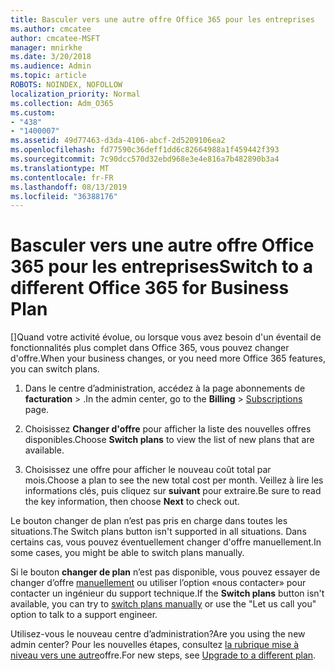 ```yaml
---
title: Basculer vers une autre offre Office 365 pour les entreprises
ms.author: cmcatee
author: cmcatee-MSFT
manager: mnirkhe
ms.date: 3/20/2018
ms.audience: Admin
ms.topic: article
ROBOTS: NOINDEX, NOFOLLOW
localization_priority: Normal
ms.collection: Adm_O365
ms.custom:
- "438"
- "1400007"
ms.assetid: 49d77463-d3da-4106-abcf-2d5209106ea2
ms.openlocfilehash: fd77590c36deff1dd6c82664988a1f459442f393
ms.sourcegitcommit: 7c90dcc570d32ebd968e3e4e816a7b482890b3a4
ms.translationtype: MT
ms.contentlocale: fr-FR
ms.lasthandoff: 08/13/2019
ms.locfileid: "36388176"
---
```

# <a name="switch-to-a-different-office-365-for-business-plan"></a><span data-ttu-id="f47dd-102">Basculer vers une autre offre Office 365 pour les entreprises</span><span class="sxs-lookup"><span data-stu-id="f47dd-102">Switch to a different Office 365 for Business Plan</span></span>

<span data-ttu-id="f47dd-103">[]Quand votre activité évolue, ou lorsque vous avez besoin d'un éventail de fonctionnalités plus complet dans Office 365, vous pouvez changer d'offre.</span><span class="sxs-lookup"><span data-stu-id="f47dd-103">When your business changes, or you need more Office 365 features, you can switch plans.</span></span>
  
1. <span data-ttu-id="f47dd-104">Dans le centre d’administration, accédez à la page abonnements de **facturation** \> [](https://go.microsoft.com/fwlink/p/?linkid=842054) .</span><span class="sxs-lookup"><span data-stu-id="f47dd-104">In the admin center, go to the **Billing** \> [Subscriptions](https://go.microsoft.com/fwlink/p/?linkid=842054) page.</span></span>

2. <span data-ttu-id="f47dd-105">Choisissez **Changer d'offre** pour afficher la liste des nouvelles offres disponibles.</span><span class="sxs-lookup"><span data-stu-id="f47dd-105">Choose **Switch plans** to view the list of new plans that are available.</span></span>

3. <span data-ttu-id="f47dd-106">Choisissez une offre pour afficher le nouveau coût total par mois.</span><span class="sxs-lookup"><span data-stu-id="f47dd-106">Choose a plan to see the new total cost per month.</span></span> <span data-ttu-id="f47dd-107">Veillez à lire les informations clés, puis cliquez sur **suivant** pour extraire.</span><span class="sxs-lookup"><span data-stu-id="f47dd-107">Be sure to read the key information, then choose **Next** to check out.</span></span>

<span data-ttu-id="f47dd-108">Le bouton changer de plan n’est pas pris en charge dans toutes les situations.</span><span class="sxs-lookup"><span data-stu-id="f47dd-108">The Switch plans button isn't supported in all situations.</span></span> <span data-ttu-id="f47dd-109">Dans certains cas, vous pouvez éventuellement changer d'offre manuellement.</span><span class="sxs-lookup"><span data-stu-id="f47dd-109">In some cases, you might be able to switch plans manually.</span></span>
  
<span data-ttu-id="f47dd-110">Si le bouton **changer de plan** n’est pas disponible, vous pouvez essayer de changer d’offre [manuellement](https://docs.microsoft.com/en-us/office365/admin/misc/switch-plans-manually) ou utiliser l’option «nous contacter» pour contacter un ingénieur du support technique.</span><span class="sxs-lookup"><span data-stu-id="f47dd-110">If the **Switch plans** button isn't available, you can try to [switch plans manually](https://docs.microsoft.com/en-us/office365/admin/misc/switch-plans-manually) or use the "Let us call you" option to talk to a support engineer.</span></span>
  
<span data-ttu-id="f47dd-111">Utilisez-vous le nouveau centre d’administration?</span><span class="sxs-lookup"><span data-stu-id="f47dd-111">Are you using the new admin center?</span></span> <span data-ttu-id="f47dd-112">Pour les nouvelles étapes, consultez [la rubrique mise à niveau vers une autre](https://docs.microsoft.com/en-us/office365/admin/subscriptions-and-billing/upgrade-to-different-plan)offre.</span><span class="sxs-lookup"><span data-stu-id="f47dd-112">For new steps, see [Upgrade to a different plan](https://docs.microsoft.com/en-us/office365/admin/subscriptions-and-billing/upgrade-to-different-plan).</span></span>  